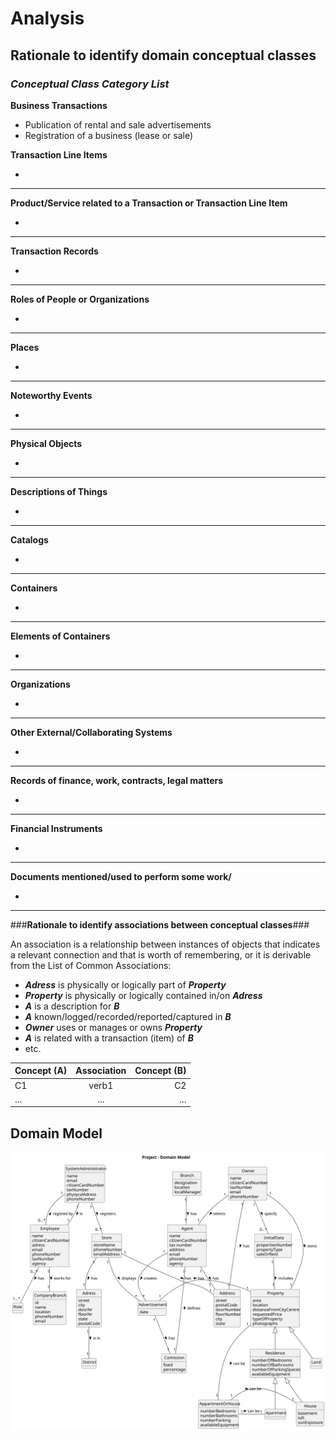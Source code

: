 # Analysis

## Rationale to identify domain conceptual classes ##

### _Conceptual Class Category List_ ###

**Business Transactions**

* Publication of rental and sale advertisements 
* Registration of a business (lease or sale)

**Transaction Line Items**

* 

---

**Product/Service related to a Transaction or Transaction Line Item**

*  

---


**Transaction Records**

*  

---  


**Roles of People or Organizations**

* 


---


**Places**

*  

---

**Noteworthy Events**

* 

---


**Physical Objects**

*

---


**Descriptions of Things**

*  


---


**Catalogs**

*  

---


**Containers**

*  

---


**Elements of Containers**

*  

---


**Organizations**

*  

---

**Other External/Collaborating Systems**

*  


---


**Records of finance, work, contracts, legal matters**

* 

---


**Financial Instruments**

*  

---


**Documents mentioned/used to perform some work/**

* 
---



###**Rationale to identify associations between conceptual classes**###

An association is a relationship between instances of objects that indicates a relevant connection and that is worth of remembering, or it is derivable from the List of Common Associations: 

+ **_Adress_** is physically or logically part of **_Property_**
+ **_Property_** is physically or logically contained in/on **_Adress_**
+ **_A_** is a description for **_B_**
+ **_A_** known/logged/recorded/reported/captured in **_B_**
+ **_Owner_** uses or manages or owns **_Property_**
+ **_A_** is related with a transaction (item) of **_B_**
+ etc.



| Concept (A) 		|  Association   	|  Concept (B) |
|----------	   		|:-------------:		|------:       |
| C1  	| verb1    		 	| C2  |
| ...  	| ...    		 	| ...  |



## Domain Model
![Domain Model](svg/project-domain-model.svg)



